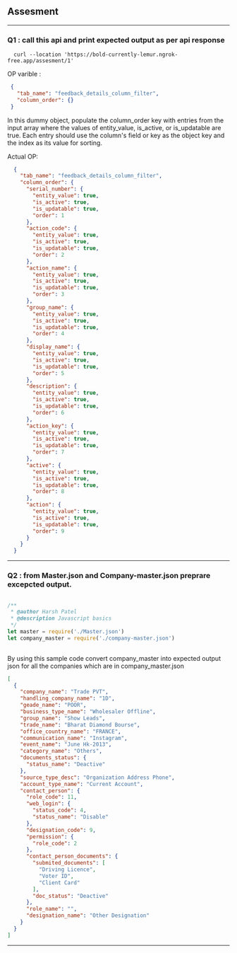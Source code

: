 ## Assesment
---
  ### Q1 : call this api and print expected output as per api response

  ```curl
    curl --location 'https://bold-currently-lemur.ngrok-free.app/assesment/1'
  ```

  OP varible : 
   ```json 
    {
      "tab_name": "feedback_details_column_filter",
      "column_order": {}
    }
  ```
  In this dummy object, populate the column_order key with entries from the input array where the values of entity_value, is_active, or is_updatable are true. Each entry should use the column's field or key as the object key and the index as its value for sorting.

  Actual OP:
  ```json
    {
      "tab_name": "feedback_details_column_filter",
      "column_order": {
        "serial_number": {
          "entity_value": true,
          "is_active": true,
          "is_updatable": true,
          "order": 1
        },
        "action_code": {
          "entity_value": true,
          "is_active": true,
          "is_updatable": true,
          "order": 2
        },
        "action_name": {
          "entity_value": true,
          "is_active": true,
          "is_updatable": true,
          "order": 3
        },
        "group_name": {
          "entity_value": true,
          "is_active": true,
          "is_updatable": true,
          "order": 4
        },
        "display_name": {
          "entity_value": true,
          "is_active": true,
          "is_updatable": true,
          "order": 5
        },
        "description": {
          "entity_value": true,
          "is_active": true,
          "is_updatable": true,
          "order": 6
        },
        "action_key": {
          "entity_value": true,
          "is_active": true,
          "is_updatable": true,
          "order": 7
        },
        "active": {
          "entity_value": true,
          "is_active": true,
          "is_updatable": true,
          "order": 8
        },
        "action": {
          "entity_value": true,
          "is_active": true,
          "is_updatable": true,
          "order": 9
        }
      }
    }
  ```

---

 ### Q2 : from Master.json and Company-master.json preprare excepcted output.


```javascript

/**
 * @author Harsh Patel
 * @description Javascript basics
 */
let master = require('./Master.json')
let company_master = require('./company-master.json')
  
```
 
By using this sample code convert company_master into expected output json for all the companies which are in company_master.json

```json
[
  {
    "company_name": "Trade PVT",
    "handling_company_name": "1D",
    "geade_name": "POOR",
    "business_type_name": "Wholesaler Offline",
    "group_name": "Show Leads",
    "trade_name": "Bharat Diamond Bourse",
    "office_country_name": "FRANCE",
    "communication_name": "Instagram",
    "event_name": "June Hk-2013",
    "category_name": "Others",
    "documents_status": {
      "status_name": "Deactive"
    },
    "source_type_desc": "Organization Address Phone",
    "account_type_name": "Current Account",
    "contact_person": {
      "role_code": 11,
      "web_login": {
        "status_code": 4,
        "status_name": "Disable"
      },
      "designation_code": 9,
      "permission": {
        "role_code": 2
      },
      "contact_person_documents": {
        "submited_documents": [
          "Driving Licence",
          "Voter ID",
          "Client Card"
        ],
        "doc_status": "Deactive"
      },
      "role_name": "",
      "designation_name": "Other Designation"
    }
  }
]
```

---
